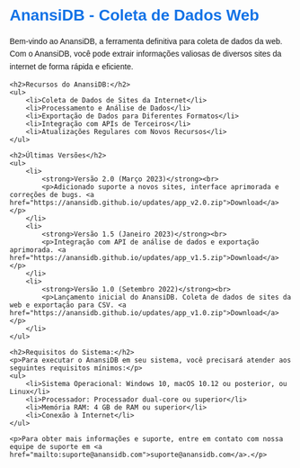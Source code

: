 <!DOCTYPE html>
<html>
<head>
    <title>AnansiDB - Coleta de Dados Web</title>
    <style>
        body {
            font-family: Arial, sans-serif;
            margin: 20px;
        }
        h1 {
            color: #1473E6;
        }
        h2 {
            color: #333;
        }
        p {
            line-height: 1.6;
        }
        ul {
            list-style-type: disc;
        }
        a {
            text-decoration: none;
            color: #0078D4;
        }
    </style>
</head>
<body>
    <h1>AnansiDB - Coleta de Dados Web</h1>
    <p>Bem-vindo ao AnansiDB, a ferramenta definitiva para coleta de dados da web. Com o AnansiDB, você pode extrair informações valiosas de diversos sites da internet de forma rápida e eficiente.</p>

    <h2>Recursos do AnansiDB:</h2>
    <ul>
        <li>Coleta de Dados de Sites da Internet</li>
        <li>Processamento e Análise de Dados</li>
        <li>Exportação de Dados para Diferentes Formatos</li>
        <li>Integração com APIs de Terceiros</li>
        <li>Atualizações Regulares com Novos Recursos</li>
    </ul>

    <h2>Últimas Versões</h2>
    <ul>
        <li>
            <strong>Versão 2.0 (Março 2023)</strong><br>
            <p>Adicionado suporte a novos sites, interface aprimorada e correções de bugs. <a href="https://anansidb.github.io/updates/app_v2.0.zip">Download</a></p>
        </li>
        <li>
            <strong>Versão 1.5 (Janeiro 2023)</strong><br>
            <p>Integração com API de análise de dados e exportação aprimorada. <a href="https://anansidb.github.io/updates/app_v1.5.zip">Download</a></p>
        </li>
        <li>
            <strong>Versão 1.0 (Setembro 2022)</strong><br>
            <p>Lançamento inicial do AnansiDB. Coleta de dados de sites da web e exportação para CSV. <a href="https://anansidb.github.io/updates/app_v1.0.zip">Download</a></p>
        </li>
    </ul>

    <h2>Requisitos do Sistema:</h2>
    <p>Para executar o AnansiDB em seu sistema, você precisará atender aos seguintes requisitos mínimos:</p>
    <ul>
        <li>Sistema Operacional: Windows 10, macOS 10.12 ou posterior, ou Linux</li>
        <li>Processador: Processador dual-core ou superior</li>
        <li>Memória RAM: 4 GB de RAM ou superior</li>
        <li>Conexão à Internet</li>
    </ul>

    <p>Para obter mais informações e suporte, entre em contato com nossa equipe de suporte em <a href="mailto:suporte@anansidb.com">suporte@anansidb.com</a>.</p>
</body>
</html>
